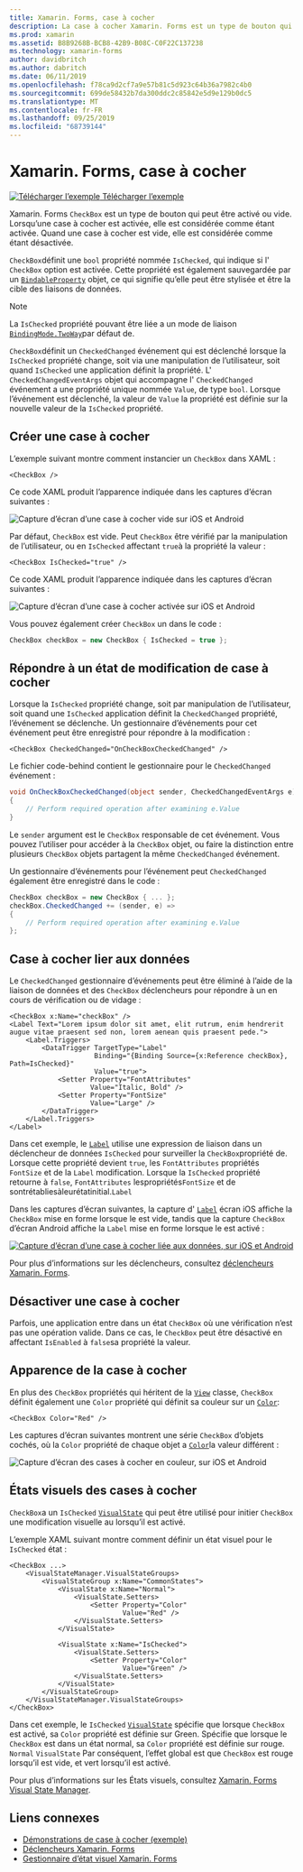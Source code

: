 ```yaml
---
title: Xamarin. Forms, case à cocher
description: La case à cocher Xamarin. Forms est un type de bouton qui peut être activé ou vide. Lorsqu’une case à cocher est activée, elle est considérée comme étant activée. Quand une case à cocher est vide, elle est considérée comme étant désactivée.
ms.prod: xamarin
ms.assetid: B8B9268B-BCB8-42B9-B08C-C0F22C137238
ms.technology: xamarin-forms
author: davidbritch
ms.author: dabritch
ms.date: 06/11/2019
ms.openlocfilehash: f78ca9d2cf7a9e57b81c5d923c64b36a7982c4b0
ms.sourcegitcommit: 699de58432b7da300ddc2c85842e5d9e129b0dc5
ms.translationtype: MT
ms.contentlocale: fr-FR
ms.lasthandoff: 09/25/2019
ms.locfileid: "68739144"
---
```

# <a name="xamarinforms-checkbox"></a>Xamarin. Forms, case à cocher

[![Télécharger l’exemple](~/media/shared/download.png) Télécharger l’exemple](https://docs.microsoft.com/samples/xamarin/xamarin-forms-samples/userinterface-checkboxdemos/)

Xamarin. Forms `CheckBox` est un type de bouton qui peut être activé ou vide. Lorsqu’une case à cocher est activée, elle est considérée comme étant activée. Quand une case à cocher est vide, elle est considérée comme étant désactivée.

`CheckBox`définit une `bool` propriété nommée `IsChecked`, qui indique si l' `CheckBox` option est activée. Cette propriété est également sauvegardée par un [`BindableProperty`](xref:Xamarin.Forms.BindableProperty) objet, ce qui signifie qu’elle peut être stylisée et être la cible des liaisons de données.

> [!NOTE]
> La `IsChecked` propriété pouvant être liée a un mode de liaison [`BindingMode.TwoWay`](xref:Xamarin.Forms.BindingMode.TwoWay)par défaut de.

`CheckBox`définit un `CheckedChanged` événement qui est déclenché lorsque la `IsChecked` propriété change, soit via une manipulation de l’utilisateur, soit quand `IsChecked` une application définit la propriété. L' `CheckedChangedEventArgs` objet qui accompagne l' `CheckedChanged` événement a une propriété unique nommée `Value`, de type `bool`. Lorsque l’événement est déclenché, la valeur de `Value` la propriété est définie sur la nouvelle valeur de la `IsChecked` propriété.

## <a name="create-a-checkbox"></a>Créer une case à cocher

L’exemple suivant montre comment instancier un `CheckBox` dans XAML :

```xaml
<CheckBox />
```

Ce code XAML produit l’apparence indiquée dans les captures d’écran suivantes :

![Capture d’écran d’une case à cocher vide sur iOS et Android](checkbox-images/checkbox-empty.png "Case à cocher vide")

Par défaut, `CheckBox` est vide. Peut `CheckBox` être vérifié par la manipulation de l’utilisateur, ou en `IsChecked` affectant `true`à la propriété la valeur :

```xaml
<CheckBox IsChecked="true" />
```

Ce code XAML produit l’apparence indiquée dans les captures d’écran suivantes :

![Capture d’écran d’une case à cocher activée sur iOS et Android](checkbox-images/checkbox-checked.png "Case à cocher activée")

Vous pouvez également créer `CheckBox` un dans le code :

```csharp
CheckBox checkBox = new CheckBox { IsChecked = true };
```

## <a name="respond-to-a-checkbox-changing-state"></a>Répondre à un état de modification de case à cocher

Lorsque la `IsChecked` propriété change, soit par manipulation de l’utilisateur, soit quand une `IsChecked` application définit la `CheckedChanged` propriété, l’événement se déclenche. Un gestionnaire d’événements pour cet événement peut être enregistré pour répondre à la modification :

```xaml
<CheckBox CheckedChanged="OnCheckBoxCheckedChanged" />
```

Le fichier code-behind contient le gestionnaire pour le `CheckedChanged` événement :

```csharp
void OnCheckBoxCheckedChanged(object sender, CheckedChangedEventArgs e)
{
    // Perform required operation after examining e.Value
}
```

Le `sender` argument est le `CheckBox` responsable de cet événement. Vous pouvez l’utiliser pour accéder à la `CheckBox` objet, ou faire la distinction entre plusieurs `CheckBox` objets partagent la même `CheckedChanged` événement.

Un gestionnaire d’événements pour l’événement peut `CheckedChanged` également être enregistré dans le code :

```csharp
CheckBox checkBox = new CheckBox { ... };
checkBox.CheckedChanged += (sender, e) =>
{
    // Perform required operation after examining e.Value
};
```

## <a name="data-bind-a-checkbox"></a>Case à cocher lier aux données

Le `CheckedChanged` gestionnaire d’événements peut être éliminé à l’aide de la liaison de données et des `CheckBox` déclencheurs pour répondre à un en cours de vérification ou de vidage :

```xaml
<CheckBox x:Name="checkBox" />
<Label Text="Lorem ipsum dolor sit amet, elit rutrum, enim hendrerit augue vitae praesent sed non, lorem aenean quis praesent pede.">
    <Label.Triggers>
        <DataTrigger TargetType="Label"
                     Binding="{Binding Source={x:Reference checkBox}, Path=IsChecked}"
                     Value="true">
            <Setter Property="FontAttributes"
                    Value="Italic, Bold" />
            <Setter Property="FontSize"
                    Value="Large" />
        </DataTrigger>
    </Label.Triggers>
</Label>
```

Dans cet exemple, le [`Label`](xref:Xamarin.Forms.Label) utilise une expression de liaison dans un déclencheur de données `IsChecked` pour surveiller la `CheckBox`propriété de. Lorsque cette propriété devient `true`, les `FontAttributes` propriétés `FontSize` et de la `Label` modification. Lorsque la `IsChecked` propriété retourne à `false`, `FontAttributes` lespropriétés`FontSize` et de sontrétabliesàleurétatinitial.`Label`

Dans les captures d’écran suivantes, la capture d' [`Label`](xref:Xamarin.Forms.Label) écran iOS affiche la `CheckBox` mise en forme lorsque le est vide, tandis que la capture `CheckBox` d’écran Android affiche la `Label` mise en forme lorsque le est activé :

[![Capture d’écran d’une case à cocher liée aux données, sur iOS et Android](checkbox-images/checkbox-databinding.png "Case à cocher lié aux données")](checkbox-images/checkbox-databinding-large.png#lightbox "Case à cocher lié aux données")

Pour plus d’informations sur les déclencheurs, consultez [déclencheurs Xamarin. Forms](~/xamarin-forms/app-fundamentals/triggers.md).

## <a name="disable-a-checkbox"></a>Désactiver une case à cocher

Parfois, une application entre dans un état `CheckBox` où une vérification n’est pas une opération valide. Dans ce cas, le `CheckBox` peut être désactivé en affectant `IsEnabled` à `false`sa propriété la valeur.

## <a name="checkbox-appearance"></a>Apparence de la case à cocher

En plus des `CheckBox` propriétés qui héritent de la [`View`](xref:Xamarin.Forms.View) classe, `CheckBox` définit également une `Color` propriété qui définit sa couleur sur un [`Color`](xref:Xamarin.Forms.Color):

```xaml
<CheckBox Color="Red" />
```

Les captures d’écran suivantes montrent une série `CheckBox` d’objets cochés, où la `Color` propriété de chaque objet a [`Color`](xref:Xamarin.Forms.Color)la valeur différent :

![Capture d’écran des cases à cocher en couleur, sur iOS et Android](checkbox-images/checkbox-colors.png "Case à cocher en couleur")

## <a name="checkbox-visual-states"></a>États visuels des cases à cocher

`CheckBox`a un `IsChecked` [`VisualState`](xref:Xamarin.Forms.VisualState) qui peut être utilisé pour initier `CheckBox` une modification visuelle au lorsqu’il est activé.

L’exemple XAML suivant montre comment définir un état visuel pour le `IsChecked` état :

```xaml
<CheckBox ...>
    <VisualStateManager.VisualStateGroups>
        <VisualStateGroup x:Name="CommonStates">
            <VisualState x:Name="Normal">
                <VisualState.Setters>
                    <Setter Property="Color"
                            Value="Red" />
                </VisualState.Setters>
            </VisualState>

            <VisualState x:Name="IsChecked">
                <VisualState.Setters>
                    <Setter Property="Color"
                            Value="Green" />
                </VisualState.Setters>
            </VisualState>
        </VisualStateGroup>
    </VisualStateManager.VisualStateGroups>
</CheckBox>
```

Dans cet exemple, le `IsChecked` [`VisualState`](xref:Xamarin.Forms.VisualState) spécifie que lorsque `CheckBox` est activé, sa `Color` propriété est définie sur Green. Spécifie que lorsque le `CheckBox` est dans un état normal, sa `Color` propriété est définie sur rouge. `Normal` `VisualState` Par conséquent, l’effet global est que `CheckBox` est rouge lorsqu’il est vide, et vert lorsqu’il est activé.

Pour plus d’informations sur les États visuels, consultez [Xamarin. Forms Visual State Manager](~/xamarin-forms/user-interface/visual-state-manager.md).

## <a name="related-links"></a>Liens connexes

- [Démonstrations de case à cocher (exemple)](https://docs.microsoft.com/samples/xamarin/xamarin-forms-samples/userinterface-checkboxdemos/)
- [Déclencheurs Xamarin. Forms](~/xamarin-forms/app-fundamentals/triggers.md)
- [Gestionnaire d’état visuel Xamarin. Forms](~/xamarin-forms/user-interface/visual-state-manager.md)
